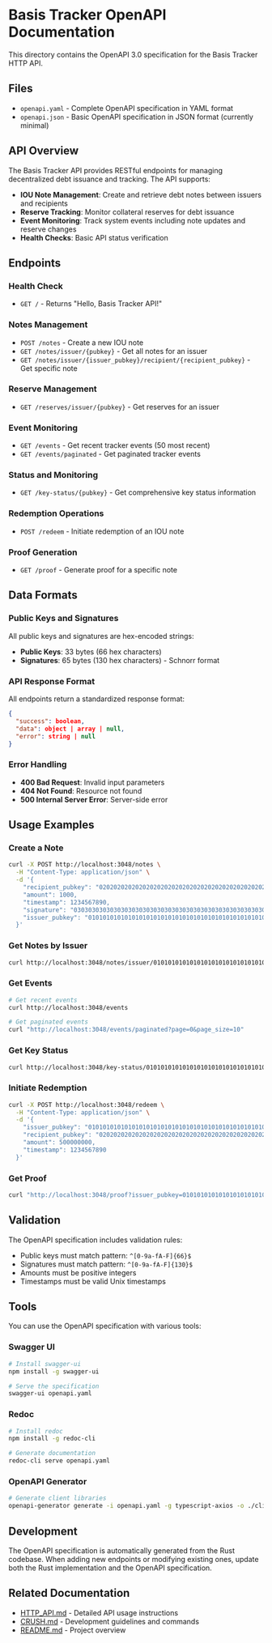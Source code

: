 # Basis Tracker OpenAPI Documentation

This directory contains the OpenAPI 3.0 specification for the Basis Tracker HTTP API.

## Files

- `openapi.yaml` - Complete OpenAPI specification in YAML format
- `openapi.json` - Basic OpenAPI specification in JSON format (currently minimal)

## API Overview

The Basis Tracker API provides RESTful endpoints for managing decentralized debt issuance and tracking. The API supports:

- **IOU Note Management**: Create and retrieve debt notes between issuers and recipients
- **Reserve Tracking**: Monitor collateral reserves for debt issuance
- **Event Monitoring**: Track system events including note updates and reserve changes
- **Health Checks**: Basic API status verification

## Endpoints

### Health Check
- `GET /` - Returns "Hello, Basis Tracker API!"

### Notes Management
- `POST /notes` - Create a new IOU note
- `GET /notes/issuer/{pubkey}` - Get all notes for an issuer
- `GET /notes/issuer/{issuer_pubkey}/recipient/{recipient_pubkey}` - Get specific note

### Reserve Management
- `GET /reserves/issuer/{pubkey}` - Get reserves for an issuer

### Event Monitoring
- `GET /events` - Get recent tracker events (50 most recent)
- `GET /events/paginated` - Get paginated tracker events

### Status and Monitoring
- `GET /key-status/{pubkey}` - Get comprehensive key status information

### Redemption Operations
- `POST /redeem` - Initiate redemption of an IOU note

### Proof Generation
- `GET /proof` - Generate proof for a specific note

## Data Formats

### Public Keys and Signatures
All public keys and signatures are hex-encoded strings:
- **Public Keys**: 33 bytes (66 hex characters)
- **Signatures**: 65 bytes (130 hex characters) - Schnorr format

### API Response Format
All endpoints return a standardized response format:
```json
{
  "success": boolean,
  "data": object | array | null,
  "error": string | null
}
```

### Error Handling
- **400 Bad Request**: Invalid input parameters
- **404 Not Found**: Resource not found
- **500 Internal Server Error**: Server-side error

## Usage Examples

### Create a Note
```bash
curl -X POST http://localhost:3048/notes \
  -H "Content-Type: application/json" \
  -d '{
    "recipient_pubkey": "020202020202020202020202020202020202020202020202020202020202020202",
    "amount": 1000,
    "timestamp": 1234567890,
    "signature": "0303030303030303030303030303030303030303030303030303030303030303030303030303030303030303030303030303030303030303030303030303030303030303030303030303030303030303030303030303030303030303030303030303030303030303",
    "issuer_pubkey": "010101010101010101010101010101010101010101010101010101010101010101"
  }'
```

### Get Notes by Issuer
```bash
curl http://localhost:3048/notes/issuer/010101010101010101010101010101010101010101010101010101010101010101
```

### Get Events
```bash
# Get recent events
curl http://localhost:3048/events

# Get paginated events
curl "http://localhost:3048/events/paginated?page=0&page_size=10"
```

### Get Key Status
```bash
curl http://localhost:3048/key-status/010101010101010101010101010101010101010101010101010101010101010101
```

### Initiate Redemption
```bash
curl -X POST http://localhost:3048/redeem \
  -H "Content-Type: application/json" \
  -d '{
    "issuer_pubkey": "010101010101010101010101010101010101010101010101010101010101010101",
    "recipient_pubkey": "020202020202020202020202020202020202020202020202020202020202020202",
    "amount": 500000000,
    "timestamp": 1234567890
  }'
```

### Get Proof
```bash
curl "http://localhost:3048/proof?issuer_pubkey=010101010101010101010101010101010101010101010101010101010101010101&recipient_pubkey=020202020202020202020202020202020202020202020202020202020202020202"
```

## Validation

The OpenAPI specification includes validation rules:
- Public keys must match pattern: `^[0-9a-fA-F]{66}$`
- Signatures must match pattern: `^[0-9a-fA-F]{130}$`
- Amounts must be positive integers
- Timestamps must be valid Unix timestamps

## Tools

You can use the OpenAPI specification with various tools:

### Swagger UI
```bash
# Install swagger-ui
npm install -g swagger-ui

# Serve the specification
swagger-ui openapi.yaml
```

### Redoc
```bash
# Install redoc
npm install -g redoc-cli

# Generate documentation
redoc-cli serve openapi.yaml
```

### OpenAPI Generator
```bash
# Generate client libraries
openapi-generator generate -i openapi.yaml -g typescript-axios -o ./client
```

## Development

The OpenAPI specification is automatically generated from the Rust codebase. When adding new endpoints or modifying existing ones, update both the Rust implementation and the OpenAPI specification.

## Related Documentation

- [HTTP_API.md](../HTTP_API.md) - Detailed API usage instructions
- [CRUSH.md](../CRUSH.md) - Development guidelines and commands
- [README.md](../README.md) - Project overview
